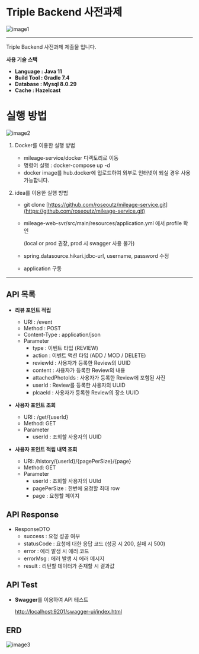 # Triple Backend 사전과제

![image1](https://user-images.githubusercontent.com/29092884/177048311-93430b84-770b-4ba4-aff9-03ac9857448a.png)

---

Triple Backend 사전과제 제출물 입니다.

**사용 기술 스택**

- **Language : Java 11**
- **Build Tool : Gradle 7.4**
- **Database : Mysql 8.0.29**
- **Cache : Hazelcast**

# 실행 방법
![image2](https://user-images.githubusercontent.com/29092884/177048336-3f0a1c10-5fc0-4901-bf5a-047758c01dd0.png)

1. Docker를 이용한 실행 방법
    - mileage-service/docker 디렉토리로 이동
    - 명령어 실행 : docker-compose up -d
    - docker image를 hub.docker에 업로드하여 외부로 인터넷이 되실 경우 사용 가능합니다.

1. idea를 이용한 실행 방법
    - git clone [https://github.com/roseoutz/mileage-service.git](https://github.com/roseoutz/mileage-service.git)
    - mileage-web-svr/src/main/resources/application.yml 에서 profile 확인

      (local or prod 권장, prod 시 swagger 사용 불가)

    - spring.datasource.hikari.jdbc-url, username, password 수정
    - application 구동

---

## API 목록

- **리뷰 포인트 적립**
    - URI : /event
    - Method : POST
    - Content-Type : application/json
    - Parameter
        - type : 이벤트 타입 (REVIEW)
        - action : 이벤트 액션 타입 (ADD / MOD / DELETE)
        - reviewId : 사용자가 등록한 Review의 UUID
        - content : 사용자가 등록한 Review의 내용
        - attachedPhotoIds : 사용자가 등록한 Review에 포함된 사진
        - userId : Review를 등록한 사용자의 UUID
        - plcaeId : 사용자가 등록한 Review의 장소 UUID

- **사용자 포인트 조회**
    - URI : /get/{userId}
    - Method: GET
    - Parameter
        - userId : 조회할 사용자의 UUID

- **사용자 포인트 적립 내역 조회**
    - URI: /history/{userId}/{pagePerSize}/{page}
    - Method: GET
    - Parameter
        - userId : 조회할 사용자의 UUId
        - pagePerSize : 한번에 요청할 최대 row
        - page : 요청할 페이지

## API Response

- ResponseDTO
    - success : 요청 성공 여부
    - statusCode : 요청에 대한 응답 코드 (성공 시 200, 실패 시 500)
    - error : 에러 발생 시 에러 코드
    - errorMsg : 에러 발생 시 에러 메시지
    - result : 리턴할 데이터가 존재할 시 결과값

## API Test

- **Swagger**를 이용하여 API 테스트

  [http://localhost:9201/swagger-ui/index.html](http://localhost:9201/swagger-ui/index.html)


## ERD
![image3](https://user-images.githubusercontent.com/29092884/177048347-8a319779-b5a7-4609-817b-734891955681.png)


